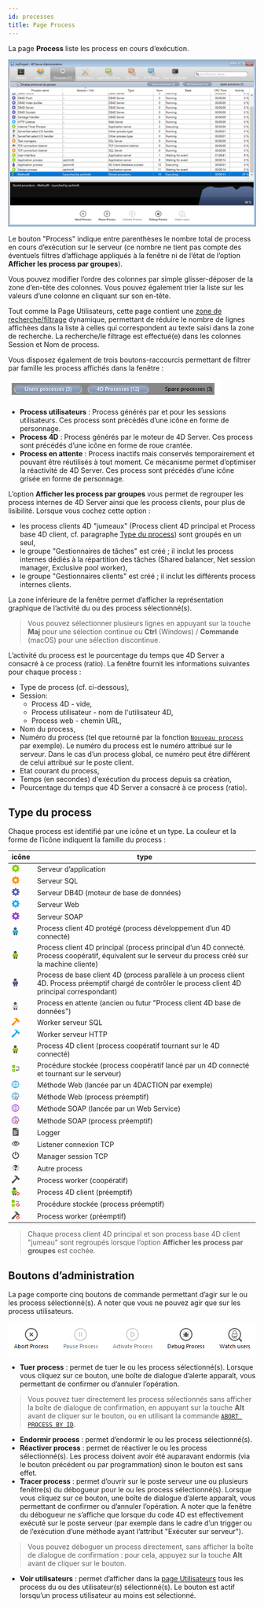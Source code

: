 ```yaml
---
id: processes
title: Page Process
---
```



La page **Process** liste les process en cours d’exécution.

![](../assets/en/Admin/server-admin-process-page.png)


Le bouton "Process" indique entre parenthèses le nombre total de process en cours d’exécution sur le serveur (ce nombre ne tient pas compte des éventuels filtres d’affichage appliqués à la fenêtre ni de l’état de l’option **Afficher les process par groupes**).

Vous pouvez modifier l’ordre des colonnes par simple glisser-déposer de la zone d’en-tête des colonnes. Vous pouvez également trier la liste sur les valeurs d’une colonne en cliquant sur son en-tête.

Tout comme la Page Utilisateurs, cette page contient une [zone de recherche/filtrage](users.md#searchfiltering-area) dynamique, permettant de réduire le nombre de lignes affichées dans la liste à celles qui correspondent au texte saisi dans la zone de recherche. La recherche/le filtrage est effectué(e) dans les colonnes Session et Nom de process.

Vous disposez également de trois boutons-raccourcis permettant de filtrer par famille les process affichés dans la fenêtre :

![](../assets/en/Admin/server-process-buttons.png)

- **Process utilisateurs** : Process générés par et pour les sessions utilisateurs. Ces process sont précédés d’une icône en forme de personnage.
- **Process 4D** : Process générés par le moteur de 4D Server. Ces process sont précédés d’une icône en forme de roue crantée.
- **Process en attente** : Process inactifs mais conservés temporairement et pouvant être réutilisés à tout moment. Ce mécanisme permet d’optimiser la réactivité de 4D Server. Ces process sont précédés d’une icône grisée en forme de personnage.

L’option **Afficher les process par groupes** vous permet de regrouper les process internes de 4D Server ainsi que les process clients, pour plus de lisibilité. Lorsque vous cochez cette option :

- les process clients 4D "jumeaux" (Process client 4D principal et Process base 4D client, cf. paragraphe [Type du process](#process-type)) sont groupés en un seul,
- le groupe "Gestionnaires de tâches" est créé ; il inclut les process internes dédiés à la répartition des tâches (Shared balancer, Net session manager, Exclusive pool worker),
- le groupe "Gestionnaires clients" est créé ; il inclut les différents process internes clients.

La zone inférieure de la fenêtre permet d’afficher la représentation graphique de l’activité du ou des process sélectionné(s).

> Vous pouvez sélectionner plusieurs lignes en appuyant sur la touche **Maj** pour une sélection continue ou **Ctrl** (Windows) / **Commande** (macOS) pour une sélection discontinue.

L’activité du process est le pourcentage du temps que 4D Server a consacré à ce process (ratio). La fenêtre fournit les informations suivantes pour chaque process :

- Type de process (cf. ci-dessous),
- Session:
    - Process 4D - vide,
    - Process utilisateur - nom de l'utilisateur 4D,
    - Process web - chemin URL,
- Nom du process,
- Numéro du process (tel que retourné par la fonction [`Nouveau process`](https://doc.4d.com/4dv19/help/command/en/page317.html) par exemple). Le numéro du process est le numéro attribué sur le serveur. Dans le cas d’un process global, ce numéro peut être différent de celui attribué sur le poste client.
- Etat courant du process,
- Temps (en secondes) d'exécution du process depuis sa création,
- Pourcentage du temps que 4D Server a consacré à ce process (ratio).

## Type du process

Chaque process est identifié par une icône et un type. La couleur et la forme de l’icône indiquent la famille du process :

| icône                                      | type                                                                                                                                                     |
| ------------------------------------------ | -------------------------------------------------------------------------------------------------------------------------------------------------------- |
| ![](../assets/en/Admin/server-icon-1.png)  | Serveur d’application                                                                                                                                    |
| ![](../assets/en/Admin/server-icon-2.png)  | Serveur SQL                                                                                                                                              |
| ![](../assets/en/Admin/server-icon-3.png)  | Serveur DB4D (moteur de base de données)                                                                                                                 |
| ![](../assets/en/Admin/server-icon-4.png)  | Serveur Web                                                                                                                                              |
| ![](../assets/en/Admin/server-icon-5.png)  | Serveur SOAP                                                                                                                                             |
| ![](../assets/en/Admin/server-icon-6.png)  | Process client 4D protégé (process développement d’un 4D connecté)                                                                                       |
| ![](../assets/en/Admin/server-icon-7.png)  | Process client 4D principal (process principal d’un 4D connecté. Process coopératif, équivalent sur le serveur du process créé sur la machine cliente)   |
| ![](../assets/en/Admin/server-icon-8.png)  | Process de base client 4D (process parallèle à un process client 4D. Process préemptif chargé de contrôler le process client 4D principal correspondant) |
| ![](../assets/en/Admin/server-icon-9.png)  | Process en attente (ancien ou futur "Process client 4D base de données")                                                                                 |
| ![](../assets/en/Admin/server-icon-10.png) | Worker serveur SQL                                                                                                                                       |
| ![](../assets/en/Admin/server-icon-11.png) | Worker serveur HTTP                                                                                                                                      |
| ![](../assets/en/Admin/server-icon-12.png) | Process 4D client (process coopératif tournant sur le 4D connecté)                                                                                       |
| ![](../assets/en/Admin/server-icon-13.png) | Procédure stockée (process coopératif lancé par un 4D connecté et tournant sur le serveur)                                                               |
| ![](../assets/en/Admin/server-icon-14.png) | Méthode Web (lancée par un 4DACTION par exemple)                                                                                                         |
| ![](../assets/en/Admin/server-icon-15.png) | Méthode Web (process préemptif)                                                                                                                          |
| ![](../assets/en/Admin/server-icon-16.png) | Méthode SOAP (lancée par un Web Service)                                                                                                                 |
| ![](../assets/en/Admin/server-icon-17.png) | Méthode SOAP (process préemptif)                                                                                                                         |
| ![](../assets/en/Admin/server-icon-18.png) | Logger                                                                                                                                                   |
| ![](../assets/en/Admin/server-icon-19.png) | Listener connexion TCP                                                                                                                                   |
| ![](../assets/en/Admin/server-icon-20.png) | Manager session TCP                                                                                                                                      |
| ![](../assets/en/Admin/server-icon-21.png) | Autre process                                                                                                                                            |
| ![](../assets/en/Admin/server-icon-22.png) | Process worker (coopératif)                                                                                                                              |
| ![](../assets/en/Admin/server-icon-23.png) | Process 4D client (préemptif)                                                                                                                            |
| ![](../assets/en/Admin/server-icon-24.png) | Procédure stockée (process préemptif)                                                                                                                    |
| ![](../assets/en/Admin/server-icon-25.png) | Process worker (préemptif)                                                                                                                               |

> Chaque process client 4D principal et son process base 4D client "jumeau" sont regroupés lorsque l’option **Afficher les process par groupes** est cochée.


## Boutons d’administration

La page comporte cinq boutons de commande permettant d’agir sur le ou les process sélectionné(s). A noter que vous ne pouvez agir que sur les process utilisateurs.

![](../assets/en/Admin/server-process-actions.png)

- **Tuer process** : permet de tuer le ou les process sélectionné(s). Lorsque vous cliquez sur ce bouton, une boîte de dialogue d’alerte apparaît, vous permettant de confirmer ou d’annuler l’opération.

> Vous pouvez tuer directement les process sélectionnés sans afficher la boîte de dialogue de confirmation, en appuyant sur la touche **Alt** avant de cliquer sur le bouton, ou en utilisant la commande [`ABORT PROCESS BY ID`](https://doc.4d.com/4dv19/help/command/en/page1634.html).

- **Endormir process** : permet d’endormir le ou les process sélectionné(s).
- **Réactiver process** : permet de réactiver le ou les process sélectionné(s). Les process doivent avoir été auparavant endormis (via le bouton précédent ou par programmation) sinon le bouton est sans effet.
- **Tracer process** : permet d’ouvrir sur le poste serveur une ou plusieurs fenêtre(s) du débogueur pour le ou les process sélectionné(s). Lorsque vous cliquez sur ce bouton, une boîte de dialogue d’alerte apparaît, vous permettant de confirmer ou d’annuler l’opération. A noter que la fenêtre du débogueur ne s’affiche que lorsque du code 4D est effectivement exécuté sur le poste serveur (par exemple dans le cadre d’un trigger ou de l’exécution d’une méthode ayant l’attribut "Exécuter sur serveur").

> Vous pouvez déboguer un process directement, sans afficher la boîte de dialogue de confirmation : pour cela, appuyez sur la touche **Alt** avant de cliquer sur le bouton.

- **Voir utilisateurs** : permet d’afficher dans la [page Utilisateurs](users.md) tous les process du ou des utilisateur(s) sélectionné(s). Le bouton est actif lorsqu’un process utilisateur au moins est sélectionné.

